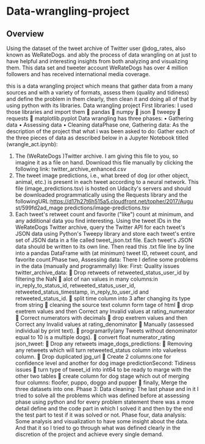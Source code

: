 # Data-wrangling-project

## Overview

Using the dataset of the tweet archive of Twitter user
@dog_rates, also known as WeRateDogs. and ably the
process of data wrangling on at just to have helpful and
interesting insights from both analyzing and visualizing
them. This data set and tweeter account WeRateDogs
has over 4 million followers and has received
international media coverage.

this is a data wrangling project which means that gather data from a
many sources and with a variety of formats, assess them (quality and
tidiness) and define the problem in them clearly, then clean it and doing
all of that by using python with its libraries.
Data wrangling project
First libraries:
I used those libraries and import them
 pandas
 numpy
 json
 tweepy
 requests
 matplotlib.pyplot
Data wrangling has three phases:
• Gathering data
• Assessing data
• Cleaning dataPhase one, Gathering data:
As the description of the project that what i was been asked to do:
Gather each of the three pieces of data as described below in a Jupyter
Notebook titled (wrangle_act.ipynb):
1. The (WeRateDogs )Twitter archive. I am giving this file to you, so
imagine it as a file on hand. Download this file manually by clicking the
following link: twitter_archive_enhanced.csv
2. The tweet image predictions, i.e., what breed of dog (or other object,
animal, etc.) is present in each tweet according to a neural network. This
file (image_predictions.tsv) is hosted on Udacity's servers and should be
downloaded programmatically using the Requests library and the
followingURL:https://d17h27t6h515a5.cloudfront.net/topher/2017/Augu
st/599fd2ad_mage predictions/image-predictions.tsv
3. Each tweet's retweet count and favorite ("like") count at minimum,
and any additional data you find interesting. Using the tweet IDs in the
WeRateDogs Twitter archive, query the Twitter API for each tweet's
JSON data using Python's Tweepy library and store each tweet's entire
set of JSON data in a file called tweet_json.txt file. Each tweet's JSON
data should be written to its own line. Then read this .txt file line by line
into a pandas DataFrame with (at minimum) tweet ID, retweet count,
and favorite count.Phase two, Assessing data:
There I define some problems in the data (manually and programmally)
like:
First: Quality issues
twitter_archive_data:
 Drop retweets of retweeted_status_user_id by filtering the NaN
 alot of nan values in many columns:in in_reply_to_status_id,
retweeted_status_user_id, retweeted_status_timestamp,
in_reply_to_user_id and retweeted_status_id.
 split time column into 3 after changing its type from string
 cleaning the source text column form tage of html
 drop exetrem values and then Correct any Invalid values at
rating_numerator
 Correct numerators with decimals
 drop exetrem values and then Correct any Invalid values at
rating_denominator
 Manually (assessed individual by print text).
 programarlly(any Tweets without denominator equal to 10 is
a multiple dogs).
 convert float numerator_rating
json_tweet:
 Drop any retweets
image_dogs_predictions:
 Removing any retweets which will turn retweeted_status column
into valueless column.
 Drop duplicated jpg_url
 Create 2 columns:one for confidence level and another for dog
image predictionSecond: Tidiness issues
 turn type of tweet_id into int64 to be ready to marge with the other
two tables
 create column for dog stage which out of merging four columns:
floofer, puppo, doggo and pupper
 finally, Merge the three datasets into one.
Phase 3: Data cleaning:
The last phase and in it I tried to solve all the problems which was
defined before at assessing phase using python and for every problem
statement there was a more detail define and the code part in which I
solved it and then by the end the test part to test if it was solved or not.
Phase four, data analysis:
Some analysis and visualization to have some insight about the data.
And that it so I tried to go through what was defined clearly in the
discretion of the project and achieve every single demand.

